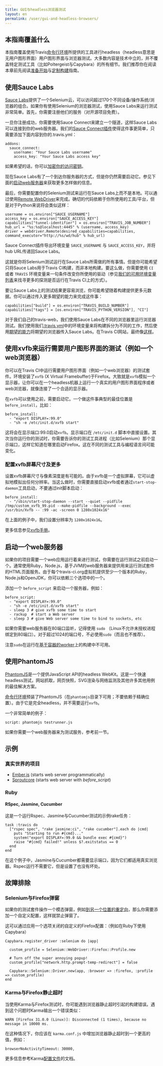 ```yaml
---
title: GUI与headless浏览器测试
layout: en
permalink: /user/gui-and-headless-browsers/
---
```


## 本指南覆盖什么

本指南覆盖使用Travis[命令行环境](/user/ci-environment/)所提供的工具进行headless（headless意思是无用户图形界面）用户图形界面与浏览器测试。大多数内容是技术中立的，并不覆盖特定测试工具（比如Poltergeist与Capybara）的所有细节。我们推荐你在阅读本章前先阅读[准备开始](/user/getting-started/)与[定制构建](/user/build-configuration/)指南。

## 使用Sauce Labs

[Sauce Labs](https://saucelabs.com)提供了一个Selenium云，可以访问超过170个不同设备/操作系统/浏览器的组合。如果你有使用Selenium的浏览器测试，使用Sauce Labs来运行测试非常简单。首先，你需要注册他们的服务（对开源项目免费）。

一旦你注册成功，你需要使用Sauce Connect来建立一个隧道，这样Sauce Labs可以连接到你的web服务器。我们的[Sauce Connect插件](/user/sauce-connect)使得这件事更简单，只需要添加下面内容到你的.travis.yml：

    addons:
      sauce_connect:
        username: "Your Sauce Labs username"
        access_key: "Your Sauce Labs access key"

如果希望的话，你可以[加密你的访问密钥](/user/encryption-keys/)。

现在Sauce Labs有了一个到达你服务器的方式，但是你仍然需要启动它。参见下面的[启动web服务器](#Starting-a-Web-Server)来获取更多怎样做的信息。

最后，你需要配置你的Selenium测试来运行在Sauce Labs上而不是本地。可以通过使用[Remote WebDriver](https://code.google.com/p/selenium/wiki/RemoteWebDriver)来完成。确切的代码依赖于你所使用的工具/平台，但是对于Python来说将会类似这样：

    username = os.environ["SAUCE_USERNAME"]
    access_key = os.environ["SAUCE_ACCESS_KEY"]
    capabilities["tunnel-identifier"] = os.environ["TRAVIS_JOB_NUMBER"]
    hub_url = "%s:%s@localhost:4445" % (username, access_key)
    driver = webdriver.Remote(desired_capabilities=capabilities, command_executor="http://%s/wd/hub" % hub_url)

Sauce Connect插件导出环境变量 `SAUCE_USERNAME` 与 `SAUCE_ACCESS_KEY`，并将hub URL传递回Sauce Labs。

这就是你将Selenium测试运行在Sauce Labs所需做的所有事情。但是你可能希望只将Sauce Labs用于Travis CI构建，而非本地构建。要这么做，你需要使用 `CI` 或者 `TRAVIS` 环境变量来一句条件改变你所使用的驱动（参见[我们的可用环境变量列表](/user/ci-environment/#Environment-variables)来找寻更多的探测是否运行在Travis CI上的方式）。

要让Sauce Labs上的测试结果更容易浏览，你可能希望随着构建提供更多元数据。你可以通过传入更多期望的能力来完成这件事：

    capabilities["build"] = os.environ["TRAVIS_BUILD_NUMBER"]
    capabilities["tags"] = [os.environ["TRAVIS_PYTHON_VERSION"], "CI"]

对于我们自己的travis-web，我们使用Sauce Labs在不同的浏览器里运行浏览器测试。我们使用我们[.travis.yml](https://github.com/travis-ci/travis-web/blob/15dc5ff92184db7044f0ce3aa451e57aea58ee19/.travis.yml#L14-15)中的环境变量来将构建拆分为不同的工作，然后使用[期望的能力](https://github.com/travis-ci/travis-web/blob/15dc5ff92184db7044f0ce3aa451e57aea58ee19/script/saucelabs.rb#L9-13)将期望的浏览器传入Sauce Labs。在Travis CI网站，最终像[这样](https://travis-ci.org/travis-ci/travis-web/builds/12857641)。

## 使用xvfb来运行需要用户图形界面的测试（例如一个web浏览器）

你可以在Travis CI中运行需要用户图形界面（例如一个web浏览器）的测试套件。环境安装了`xvfb` (X Virtual Framebuffer)于Firefox。大致就是`xvfb`模拟一个显示器，让你可以在一个headless机器上运行一个真实的用户图形界面程序或者web浏览器，就像连接了一个合适的显示器。

在`xvfb`可以使用之前，需要启动它。一个做这件事典型的最佳位置是`before_install`，比如：

    before_install:
      - "export DISPLAY=:99.0"
      - "sh -e /etc/init.d/xvfb start"

这将会在显示端口:99.0启动`xvfb`。显示端口在 `/etc/init.d` 脚本中直接设置。其次当你运行你的测试时，你需要告诉你的测试工具进程（比如Selenium）那个显示端口，这样它知道在哪里启动Firefox。这在不同的测试工具与编程语言间可能变化。

### 配置xvfb屏幕尺寸及更多

设置xvfb屏幕尺寸与像素深度是有可能的。由于xvfb是一个虚拟屏幕，它可以虚拟地模拟出任何分辨率。当这么做时，你需要直接启动xvfb或者通过`start-stop-daemon`工具启动，不要通过init脚本启动：

    before_install:
      - "/sbin/start-stop-daemon --start --quiet --pidfile /tmp/custom_xvfb_99.pid --make-pidfile --background --exec /usr/bin/Xvfb -- :99 -ac -screen 0 1280x1024x16"

在上面的例子中，我们设置分辨率为 `1280x1024x16`。

更多信息参见[xvfb手册](http://www.xfree86.org/4.0.1/Xvfb.1.html)。

## 启动一个web服务器

如果你的项目需要一个web应用运行着来进行测试，你需要在运行测试之前启动一个。通常使用Ruby，Node.js，基于JVM的web服务器来提供用来运行测试套件的HTML页面服务。由于每个travis-ci.org虚拟机提供至少一个版本的Ruby，Node.js和OpenJDK，你可以依赖三个选项中的一个。

添加一个 `before_script` 来启动一个服务器，例如：

    before_script:
      - "export DISPLAY=:99.0"
      - "sh -e /etc/init.d/xvfb start"
      - sleep 3 # give xvfb some time to start
      - rackup  # start a Web server
      - sleep 3 # give Web server some time to bind to sockets, etc

如果你需要web服务器在80端口监听，记得使用 `sudo` （Linux不允许未授权进程绑定到80端口）。对于超过1024的端口号，不必使用`sudo`（而且也不推荐）。


<div class="note-box">
注意<code>sudo</code>在运行在<a href="/user/workers/container-based-infrastructure">基于容器的worker</a>上的构建中不可用。
</div>


## 使用PhantomJS

[PhantomJS](http://phantomjs.org/)是一个提供JavaScript API的headless WebKit。这是一个快速headless测试，网站抓取，网页快照，SVG渲染与网络监测及其他许多其他用例的最佳解决方案。

[命令行环境](/user/ci-environment/)预装了PhantomJS（在`phantomjs`目录下可用；不要依赖于精确位置）。由于它是完全headless，并不需要运行`xvfb`。

一个非常简单的例子：

    script: phantomjs testrunner.js

如果你需要一个web服务器来为测试服务，参考前一节。

## 示例

### 真实世界的项目

 * [Ember.js](https://github.com/emberjs/ember.js/blob/master/.travis.yml) (starts web server programmatically)
 * [Sproutcore](https://github.com/sproutcore/sproutcore/blob/master/.travis.yml) (starts web server with *before_script*)

### Ruby

#### RSpec, Jasmine, Cucumber

这是一个运行Rspec、Jasmine与Cucumber测试的示例rake任务：

    task :travis do
      ["rspec spec", "rake jasmine:ci", "rake cucumber"].each do |cmd|
        puts "Starting to run #{cmd}..."
        system("export DISPLAY=:99.0 && bundle exec #{cmd}")
        raise "#{cmd} failed!" unless $?.exitstatus == 0
      end
    end

在这个例子中，Jasmine与Cucumber都需要显示端口，因为它们都适用真实浏览器。Rspec运行不需要它，但是设置了也没有坏处。

## 故障排除

### Selenium与Firefox弹窗

如果你的测试套件操作一个模态弹窗，例如[到另一个位置的重定向](https://support.mozilla.org/en-US/questions/792131)，那么你需要添加一个自定义配置，这样就禁止弹窗了。

这可以通过应用一个选项关闭的自定义的Firefox配置：（例如在Ruby下使用Capybara）

    Capybara.register_driver :selenium do |app|

      custom_profile = Selenium::WebDriver::Firefox::Profile.new

      # Turn off the super annoying popup!
      custom_profile["network.http.prompt-temp-redirect"] = false

      Capybara::Selenium::Driver.new(app, :browser => :firefox, :profile => custom_profile)
    end

### Karma与Firefox静止超时

当使用Karma与Firefox测试时，你可能遇到浏览器静止超时引起的构建错误。遇到这个问题时Karma输出一个错误类似：

    WARN [Firefox 31.0.0 (Linux)]: Disconnected (1 times), because no message in 10000 ms.

在这种情况下，你应该在 `karma.conf.js` 中增加浏览器静止超时到一个更高的值，例如：

    browserNoActivityTimeout: 30000,

更多信息参考Karma[配置文件](https://karma-runner.github.io/0.12/config/configuration-file.html)的文档。
